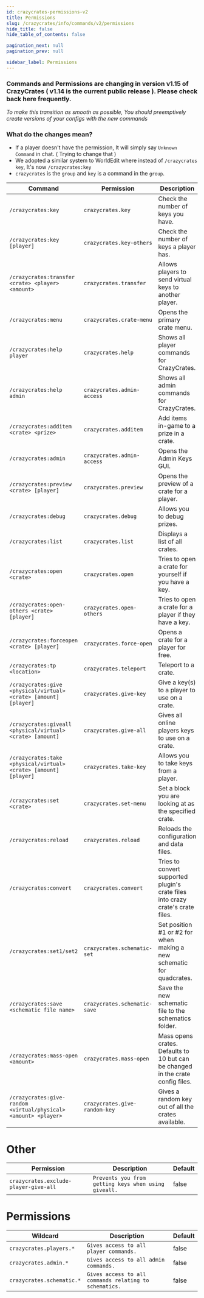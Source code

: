 ```yaml
---
id: crazycrates-permissions-v2
title: Permissions
slug: /crazycrates/info/commands/v2/permissions
hide_title: false
hide_table_of_contents: false

pagination_next: null
pagination_prev: null

sidebar_label: Permissions
---
```

### Commands and Permissions are changing in version v1.15 of CrazyCrates ( v1.14 is the current public release ). Please check back here frequently.
*To make this transition as smooth as possible, You should preemptively create versions of your configs with the new commands*

### What do the changes mean?
* If a player doesn't have the permission, It will simply say `Unknown Command` in chat. ( Trying to change that )
* We adopted a similar system to WorldEdit where instead of `/crazycrates key`, It's now `/crazycrates:key`
 * `crazycrates` is the `group` and `key` is a command in the `group`.

Command|Permission|Description|Default
---|---|---|---
`/crazycrates:key`|`crazycrates.key`|Check the number of keys you have.|op
`/crazycrates:key [player]`|`crazycrates.key-others`|Check the number of keys a player has.|op
`/crazycrates:transfer <crate> <player> <amount>`|`crazycrates.transfer`|Allows players to send virtual keys to another player.|op
`/crazycrates:menu`|`crazycrates.crate-menu`|Opens the primary crate menu.|op
`/crazycrates:help player`|`crazycrates.help`|Shows all player commands for CrazyCrates.|true
`/crazycrates:help admin`|`crazycrates.admin-access`|Shows all admin commands for CrazyCrates.|op
`/crazycrates:additem <crate> <prize>`|`crazycrates.additem`|Add items in-game to a prize in a crate.|op
`/crazycrates:admin`|`crazycrates.admin-access`|Opens the Admin Keys GUI.|op
`/crazycrates:preview <crate> [player]`|`crazycrates.preview`|Opens the preview of a crate for a player.|op
`/crazycrates:debug`|`crazycrates.debug`|Allows you to debug prizes.|op
`/crazycrates:list`|`crazycrates.list`|Displays a list of all crates.|op
`/crazycrates:open <crate>`|`crazycrates.open`|Tries to open a crate for yourself if you have a key.|op
`/crazycrates:open-others <crate> [player]`|`crazycrates.open-others`|Tries to open a crate for a player if they have a key.|op
`/crazycrates:forceopen <crate> [player]`|`crazycrates.force-open`|Opens a crate for a player for free.|op
`/crazycrates:tp <location>`|`crazycrates.teleport`|Teleport to a crate.|op
`/crazycrates:give <physical/virtual> <crate> [amount] [player]`|`crazycrates.give-key`|Give a key(s) to a player to use on a crate.|op
`/crazycrates:giveall <physical/virtual> <crate> [amount]`|`crazycrates.give-all`|Gives all online players keys to use on a crate.|op
`/crazycrates:take <physical/virtual> <crate> [amount] [player]`|`crazycrates.take-key`|Allows you to take keys from a player.|op
`/crazycrates:set <crate>`|`crazycrates.set-menu`|Set a block you are looking at as the specified crate.|op
`/crazycrates:reload`|`crazycrates.reload`|Reloads the configuration and data files.|op
`/crazycrates:convert`|`crazycrates.convert`|Tries to convert supported plugin's crate files into crazy crate's crate files.|op
`/crazycrates:set1/set2`|`crazycrates.schematic-set`|Set position #1 or #2 for when making a new schematic for quadcrates.|op
`/crazycrates:save <schematic file name>`|`crazycrates.schematic-save`|Save the new schematic file to the schematics folder.|op
`/crazycrates:mass-open <amount>`|`crazycrates.mass-open`|Mass opens crates. Defaults to 10 but can be changed in the crate config files.|op
`/crazycrates:give-random <virtual/physical> <amount> <player>`|`crazycrates.give-random-key`|Gives a random key out of all the crates available.|op

# Other
Permission|Description|Default
---|---|---
`crazycrates.exclude-player-give-all`|`Prevents you from getting keys when using giveall.`|false

# Permissions
Wildcard|Description|Default
---|---|---
`crazycrates.players.*`|`Gives access to all player commands.`|false
`crazycrates.admin.*`|`Gives access to all admin commands.`|false
`crazycrates.schematic.*`|`Gives access to all commands relating to schematics.`|false
